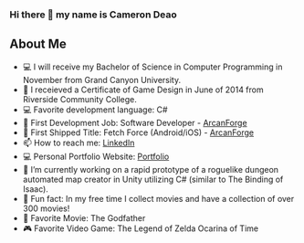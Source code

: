 ### Hi there 👋 my name is Cameron Deao

About Me
---------------------------------------
- :computer: I will receive my Bachelor of Science in Computer Programming in November from Grand Canyon University.
- :school: I receieved a Certificate of Game Design in June of 2014 from Riverside Community College.
- :computer: Favorite development language: C#
- :necktie: First Development Job: Software Developer - [ArcanForge](https://arcanforge.com/)
- :iphone: First Shipped Title: Fetch Force (Android/iOS) - [ArcanForge](https://arcanforge.com/)
- 📫 How to reach me: [LinkedIn](https://www.linkedin.com/in/cameron-deao/)
- :computer: Personal Portfolio Website: [Portfolio](https://www.camerondeao.com)
- 🔭 I’m currently working on a rapid prototype of a roguelike dungeon automated map creator in Unity utilizing C# (similar to The Binding of Isaac).
- :dvd: Fun fact: In my free time I collect movies and have a collection of over 300 movies! 
- :movie_camera: Favorite Movie: The Godfather
- :video_game: Favorite Video Game: The Legend of Zelda Ocarina of Time 


<!--
**camerondeao/camerondeao** is a ✨ _special_ ✨ repository because its `README.md` (this file) appears on your GitHub profile.

Here are some ideas to get you started:

- 🔭 I’m currently working on ...
- 🌱 I’m currently learning ...
- 👯 I’m looking to collaborate on ...
- 🤔 I’m looking for help with ...
- 💬 Ask me about ...
- 📫 How to reach me: ...
- 😄 Pronouns: ...
- ⚡ Fun fact: ...
-->
